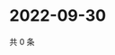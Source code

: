 # 2022-09-30

共 0 条

<!-- BEGIN WEIBO -->
<!-- 最后更新时间 Fri Sep 30 2022 00:11:26 GMT+0800 (China Standard Time) -->

<!-- END WEIBO -->
